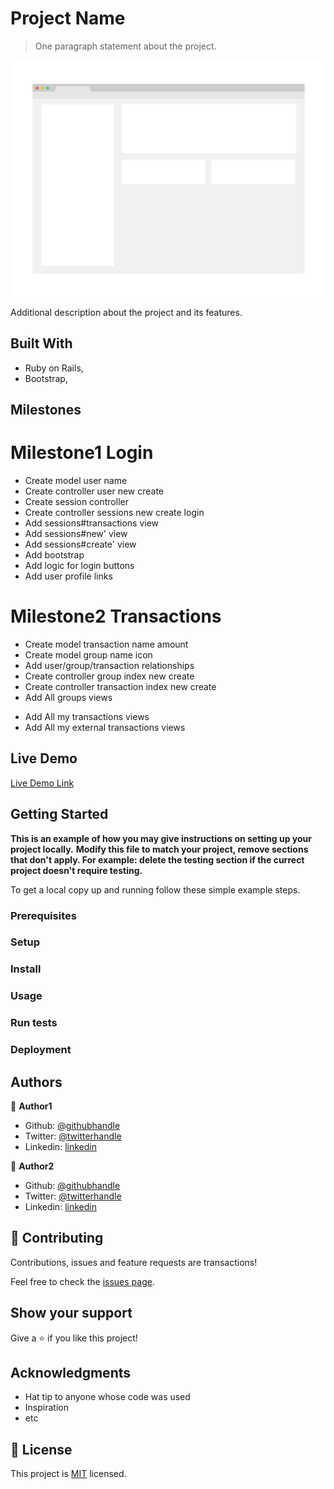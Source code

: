 # Project Name

> One paragraph statement about the project.

![screenshot](./app_screenshot.png)

Additional description about the project and its features.

## Built With

- Ruby on Rails,
- Bootstrap,

## Milestones

# Milestone1 Login

- Create model user name
- Create controller user new create
- Create session controller
- Create controller sessions new create login
- Add sessions#transactions view
- Add sessions#new' view
- Add sessions#create' view
- Add bootstrap
- Add logic for login buttons
- Add user profile links

# Milestone2 Transactions

- Create model transaction name amount
- Create model group name icon
- Add user/group/transaction relationships
- Create controller group index new create
- Create controller transaction index new create
- Add All groups views

* Add All my transactions views
* Add All my external transactions views

## Live Demo

[Live Demo Link](https://livedemo.com)

## Getting Started

**This is an example of how you may give instructions on setting up your project locally.**
**Modify this file to match your project, remove sections that don't apply. For example: delete the testing section if the currect project doesn't require testing.**

To get a local copy up and running follow these simple example steps.

### Prerequisites

### Setup

### Install

### Usage

### Run tests

### Deployment

## Authors

👤 **Author1**

- Github: [@githubhandle](https://github.com/githubhandle)
- Twitter: [@twitterhandle](https://twitter.com/twitterhandle)
- Linkedin: [linkedin](https://linkedin.com/linkedinhandle)

👤 **Author2**

- Github: [@githubhandle](https://github.com/githubhandle)
- Twitter: [@twitterhandle](https://twitter.com/twitterhandle)
- Linkedin: [linkedin](https://linkedin.com/linkedinhandle)

## 🤝 Contributing

Contributions, issues and feature requests are transactions!

Feel free to check the [issues page](issues/).

## Show your support

Give a ⭐️ if you like this project!

## Acknowledgments

- Hat tip to anyone whose code was used
- Inspiration
- etc

## 📝 License

This project is [MIT](lic.url) licensed.
